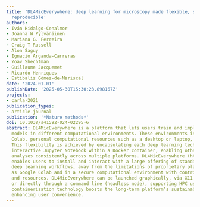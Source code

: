```yaml
---
title: 'DL4MicEverywhere: deep learning for microscopy made flexible, shareable and
  reproducible'
authors:
- Iván Hidalgo-Cenalmor
- Joanna W Pylvänäinen
- Mariana G. Ferreira
- Craig T Russell
- Alon Saguy
- Ignacio Arganda-Carreras
- Yoav Shechtman
- Guillaume Jacquemet
- Ricardo Henriques
- Estibaliz Gómez-de-Mariscal
date: '2024-01-01'
publishDate: '2025-05-30T15:30:23.898167Z'
projects:
- carla-2021
publication_types:
- article-journal
publication: '*Nature methods*'
doi: 10.1038/s41592-024-02295-6
abstract: DL4MicEverywhere is a platform that lets users train and implement their
  models in different computational environments. These environments include Google
  Colab, personal computational resources such as a desktop or laptop, and HPC systems.
  This flexibility is achieved by encapsulating each deep learning technique in an
  interactive Jupyter Notebook within a Docker container, enabling others to replicate
  analyses consistently across multiple platforms. DL4MicEverywhere (https://github.com/HenriquesLab/DL4MicEverywhere)
  enables users to install and interact with a large offering of standardized, user-friendly
  deep learning workflows, away from the limitations of proprietary platforms such
  as Google Colab and in a secure computational environment with controlled data privacy
  and resources. DL4MicEverywhere can be launched graphically, via X11 forwarding,
  or directly through a command line (headless mode), supporting HPC usage. This cross-platform
  containerization technology boosts the long-term platform’s sustainability and reproducibility,
  enhancing user convenience.
---
```

